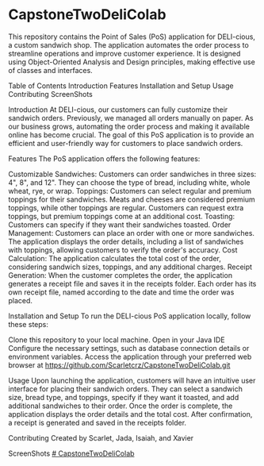 # CapstoneTwoDeliColab
This repository contains the Point of Sales (PoS) application for DELI-cious, a custom sandwich shop. The application automates the order process to streamline operations and improve customer experience. It is designed using Object-Oriented Analysis and Design principles, making effective use of classes and interfaces.

Table of Contents
Introduction
Features
Installation and Setup
Usage
Contributing
ScreenShots


Introduction
At DELI-cious, our customers can fully customize their sandwich orders. Previously, we managed all orders manually on paper. As our business grows, automating the order process and making it available online has become crucial. The goal of this PoS application is to provide an efficient and user-friendly way for customers to place sandwich orders.

Features
The PoS application offers the following features:

Customizable Sandwiches: Customers can order sandwiches in three sizes: 4", 8", and 12". They can choose the type of bread, including white, whole wheat, rye, or wrap.
Toppings: Customers can select regular and premium toppings for their sandwiches. Meats and cheeses are considered premium toppings, while other toppings are regular. Customers can request extra toppings, but premium toppings come at an additional cost.
Toasting: Customers can specify if they want their sandwiches toasted.
Order Management: Customers can place an order with one or more sandwiches. The application displays the order details, including a list of sandwiches with toppings, allowing customers to verify the order's accuracy.
Cost Calculation: The application calculates the total cost of the order, considering sandwich sizes, toppings, and any additional charges.
Receipt Generation: When the customer completes the order, the application generates a receipt file and saves it in the receipts folder. Each order has its own receipt file, named according to the date and time the order was placed.

Installation and Setup
To run the DELI-cious PoS application locally, follow these steps:

Clone this repository to your local machine.
Open in your Java IDE
Configure the necessary settings, such as database connection details or environment variables.
Access the application through your preferred web browser at https://github.com/Scarletcrz/CapstoneTwoDeliColab.git 

Usage
Upon launching the application, customers will have an intuitive user interface for placing their sandwich orders. They can select a sandwich size, bread type, and toppings, specify if they want it toasted, and add additional sandwiches to their order. Once the order is complete, the application displays the order details and the total cost. After confirmation, a receipt is generated and saved in the receipts folder.

Contributing
Created by Scarlet, Jada, Isaiah, and Xavier

ScreenShots
[# CapstoneTwoDeliColab](https://postimg.cc/gallery/mtPyhqN)
